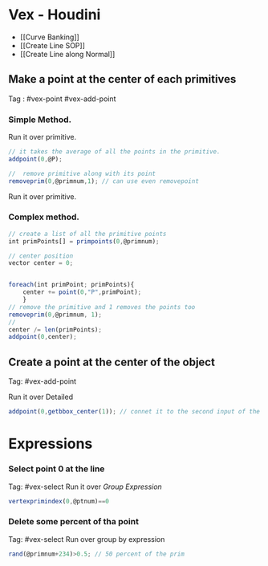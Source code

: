 # Vex - Houdini
- [[Curve Banking]]
- [[Create Line SOP]]
- [[Create Line along Normal]]



## Make a point at the center of each primitives
Tag : #vex-point #vex-add-point
### Simple Method.
Run it over primitive.
```javascript
// it takes the average of all the points in the primitive.
addpoint(0,@P);

//  remove primitive along with its point
removeprim(0,@primnum,1); // can use even removepoint

```
Run it over primitive.
### Complex method.
```javascript
// create a list of all the primitive points
int primPoints[] = primpoints(0,@primnum);

// center position
vector center = 0;


foreach(int primPoint; primPoints){
    center += point(0,"P",primPoint);
    }
// remove the primitive and 1 removes the points too
removeprim(0,@primnum, 1);
// 
center /= len(primPoints);
addpoint(0,center);
```


## Create a point at the center of the object
Tag: #vex-add-point

Run it over Detailed
```javascript
addpoint(0,getbbox_center(1)); // connet it to the second input of the wrangle node
```



# Expressions

### Select point 0 at the line
Tag: #vex-select
Run it over *Group Expression*
```javascript
vertexprimindex(0,@ptnum)==0
```

### Delete some percent of tha point
Tag: #vex-select
Run over group by expression
```javascript
rand(@primnum+234)>0.5; // 50 percent of the prim
```
